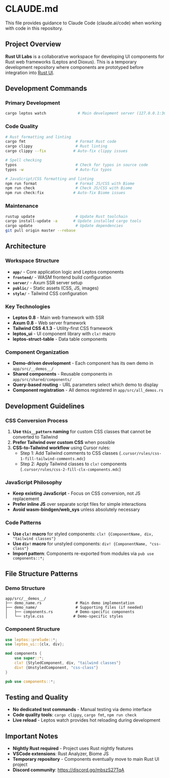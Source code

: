 # CLAUDE.md

This file provides guidance to Claude Code (claude.ai/code) when working with code in this repository.

## Project Overview

**Rust UI Labs** is a collaborative workspace for developing UI components for Rust web frameworks (Leptos and Dioxus). This is a temporary development repository where components are prototyped before integration into [Rust UI](https://rust-ui.com/).

## Development Commands

### Primary Development
```bash
cargo leptos watch              # Main development server (127.0.0.1:3000)
```

### Code Quality
```bash
# Rust formatting and linting
cargo fmt                      # Format Rust code
cargo clippy                   # Rust linting
cargo clippy --fix            # Auto-fix clippy issues

# Spell checking
typos                          # Check for typos in source code
typos -w                       # Auto-fix typos

# JavaScript/CSS formatting and linting  
npm run format                 # Format JS/CSS with Biome
npm run check                  # Check JS/CSS with Biome
npm run check:fix             # Auto-fix Biome issues
```

### Maintenance
```bash
rustup update                  # Update Rust toolchain
cargo install-update -a       # Update installed cargo tools
cargo update                   # Update dependencies
git pull origin master --rebase
```

## Architecture

### Workspace Structure
- **`app/`** - Core application logic and Leptos components
- **`frontend/`** - WASM frontend build configuration
- **`server/`** - Axum SSR server setup  
- **`public/`** - Static assets (CSS, JS, images)
- **`style/`** - Tailwind CSS configuration

### Key Technologies
- **Leptos 0.8** - Main web framework with SSR
- **Axum 0.8** - Web server framework
- **Tailwind CSS 4.1.3** - Utility-first CSS framework
- **leptos_ui** - UI component library with `clx!` macro
- **leptos-struct-table** - Data table components

### Component Organization
- **Demo-driven development** - Each component has its own demo in `app/src/__demos__/`
- **Shared components** - Reusable components in `app/src/shared/components/`
- **Query-based routing** - URL parameters select which demo to display
- **Component registration** - All demos registered in `app/src/all_demos.rs`

## Development Guidelines

### CSS Conversion Process
1. **Use `this__pattern` naming** for custom CSS classes that cannot be converted to Tailwind
2. **Prefer Tailwind over custom CSS** when possible
3. **CSS-to-Tailwind workflow** using Cursor rules:
   - Step 1: Add Tailwind comments to CSS classes (`.cursor/rules/css-1-fill-tailwind-comments.mdc`)
   - Step 2: Apply Tailwind classes to `clx!` components (`.cursor/rules/css-2-fill-clx-components.mdc`)

### JavaScript Philosophy
- **Keep existing JavaScript** - Focus on CSS conversion, not JS replacement
- **Prefer inline JS** over separate script files for simple interactions
- **Avoid wasm-bindgen/web_sys** unless absolutely necessary

### Code Patterns
- **Use `clx!` macro** for styled components: `clx! {ComponentName, div, "tailwind classes"}`
- **Use `div!` macro** for unstyled components: `div! {ComponentName, "css-class"}`
- **Import pattern**: Components re-exported from modules via `pub use components::*;`

## File Structure Patterns

### Demo Structure
```
app/src/__demos__/
├── demo_name.rs               # Main demo implementation
├── demo_name/                 # Supporting files (if needed)
│   ├── components.rs          # Demo-specific components
│   └── style.css             # Demo-specific styles
```

### Component Structure  
```rust
use leptos::prelude::*;
use leptos_ui::{clx, div};

mod components {
    use super::*;
    clx! {StyledComponent, div, "tailwind classes"}
    div! {UnstyledComponent, "css-class"}
}

pub use components::*;
```

## Testing and Quality

- **No dedicated test commands** - Manual testing via demo interface
- **Code quality tools**: `cargo clippy`, `cargo fmt`, `npm run check`
- **Live reload** - Leptos watch provides hot reloading during development

## Important Notes

- **Nightly Rust required** - Project uses Rust nightly features
- **VSCode extensions**: Rust Analyzer, Biome JS
- **Temporary repository** - Components eventually move to main Rust UI project
- **Discord community**: https://discord.gg/mbszS27TqA